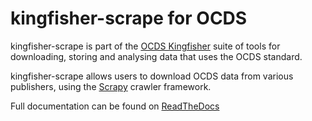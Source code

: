 # kingfisher-scrape for OCDS

kingfisher-scrape is part of the [OCDS Kingfisher](https://github.com/open-contracting/kingfisher) suite of tools for downloading, storing and analysing data that uses the OCDS standard. 

kingfisher-scrape allows users to download OCDS data from various publishers, using the [Scrapy](https://scrapy.org/) crawler framework. 

Full documentation can be found on [ReadTheDocs](https://kingfisher-scrape.readthedocs.io/en/latest/)
